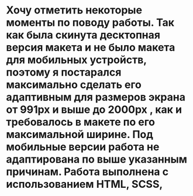 # Хочу отметить некоторые моменты по поводу работы. Так как была скинута десктопная версия макета и не было макета для мобильных устройств, поэтому я постарался максимально сделать его адаптивным для размеров экрана от 991px и выше до 2000px , как и требовалось в макете по его максимальной ширине. Под мобильные версии работа не адаптирована по выше указанным причинам.  Работа выполнена с использованием HTML, SCSS, 